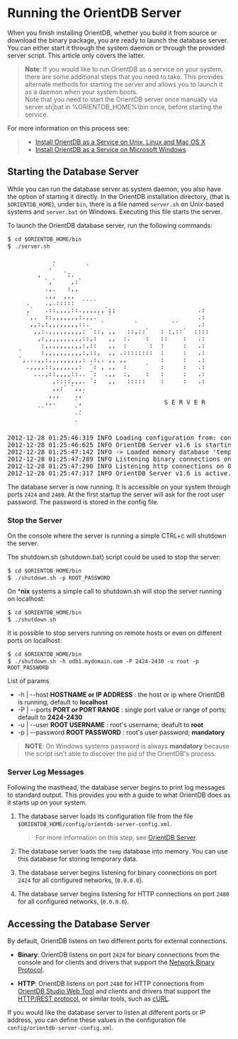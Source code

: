 
# Running the OrientDB Server

When you finish installing OrientDB, whether you build it from source or download the binary package, you are ready to launch the database server.  You can either start it through the system daemon or through the provided server script.  This article only covers the latter.

>**Note**: If you would like to run OrientDB as a service on your system, there are some additional steps that you need to take.  This provides alternate methods for starting the server and allows you to launch it as a daemon when your system boots.  
Note that you need to start the OrientDB server once manually via server.sh|bat in %ORIENTDB_HOME%\bin once, before starting the service.

For more information on this process see:
>
>- [Install OrientDB as a Service on Unix, Linux and Mac OS X](../admin/Unix-Service.md)
>- [Install OrientDB as a Service on Microsoft Windows](../admin/Windows-Service.md)


## Starting the Database Server

While you can run the database server as system daemon, you also have the option of starting it directly.  In the OrientDB installation directory, (that is `$ORIENTDB_HOME`), under `bin`, there is a file named `server.sh` on Unix-based systems and `server.bat` on Windows.  Executing this file starts the server.

To launch the OrientDB database server, run the following commands:

<pre>
$ <code class="lang-sh userinput">cd $ORIENTDB_HOME/bin</code>
$ <code class="lang-sh userinput">./server.sh</code>

            .
           .`        `
        ,      `:.
          `,`    ,:`
          .,.   :,,
          .,,  ,,,
     .    .,.:::::  ````
     ,`   .::,,,,::.,,,,,,`;;                      .:
     `,.  ::,,,,,,,:.,,.`  `                       .:
      ,,:,:,,,,,,,,::.   `        `         ``     .:
       ,,:.,,,,,,,,,: `::, ,,   ::,::`   : :,::`  ::::
        ,:,,,,,,,,,,::,:   ,,  :.    :   ::    :   .:
         :,,,,,,,,,,:,::   ,,  :      :  :     :   .:
   `     :,,,,,,,,,,:,::,  ,, .::::::::  :     :   .:
   `,...,,:,,,,,,,,,: .:,. ,, ,,         :     :   .:
     .,,,,::,,,,,,,:  `: , ,,  :     `   :     :   .:
       ...,::,,,,::.. `:  .,,  :,    :   :     :   .:
            ,::::,,,. `:   ,,   :::::    :     :   .:
            ,,:` `,,.
           ,,,    .,`
          ,,.     `,                      S E R V E R
        ``        `.
                  ``
                  `

2012-12-28 01:25:46:319 INFO Loading configuration from: config/orientdb-server-config.xml... [OServerConfigurationLoaderXml]
2012-12-28 01:25:46:625 INFO OrientDB Server v1.6 is starting up... [OServer]
2012-12-28 01:25:47:142 INFO -> Loaded memory database 'temp' [OServer]
2012-12-28 01:25:47:289 INFO Listening binary connections on 0.0.0.0:2424 [OServerNetworkListener]
2012-12-28 01:25:47:290 INFO Listening http connections on 0.0.0.0:2480 [OServerNetworkListener]
2012-12-28 01:25:47:317 INFO OrientDB Server v1.6 is active. [OServer]
</pre>

The database server is now running.  It is accessible on your system through ports `2424` and `2480`.
At the first startup the server will ask for the root user password. The password is stored in the config file.
 
### Stop the Server

On the console where the server is running a simple CTRL+c will shutdown the server.

The shutdown.sh (shutdown.bat) script could be used to stop the server:

<pre>
$ <code class="lang-sh userinput">cd $ORIENTDB_HOME/bin</code>
$ <code class="lang-sh userinput">./shutdown.sh -p ROOT_PASSWORD</code>
</pre>

On ***nix** systems a simple call to shutdown.sh will stop the server running on localhost:

<pre>
$ <code class="lang-sh userinput">cd $ORIENTDB_HOME/bin</code>
$ <code class="lang-sh userinput">./shutdown.sh</code>
</pre>

It is possible to stop servers running on remote hosts or even on different ports on localhost:

<pre>
$ <code class="lang-sh userinput">cd $ORIENTDB_HOME/bin</code>
$ <code class="lang-sh userinput">./shutdown.sh -h odb1.mydomain.com -P 2424-2430 -u root -p ROOT_PASSWORD</code>
</pre>

List of params

- -h | --host **HOSTNAME or IP ADDRESS** : the host or ip where OrientDB is running, default to **localhost**
- -P | --ports **PORT or PORT RANGE** : single port value or range of ports; default to **2424-2430**
- -u | --user **ROOT USERNAME** : root's username; deafult to  **root**
- -p | --password **ROOT PASSWORD** : root's user password; **mandatory**

>**NOTE**: On Windows systems password is always **mandatory** because the script isn't able to discover the pid of the OrientDB's process.

### Server Log Messages

Following the masthead, the database server begins to print log messages to standard output.  This provides you with a guide to what OrientDB does as it starts up on your system.

1. The database server loads its configuration file from the file `$ORIENTDB_HOME/config/orientdb-server-config.xml`.

   >For more information on this step, see [OrientDB Server](../internals/DB-Server.md).

1. The database server loads the `temp` database into memory.  You can use this database for storing temporary data.

1. The database server begins listening for binary connections on port `2424` for all configured networks, (`0.0.0.0`).

1. The database server begins listening for HTTP connections on port `2480` for all configured networks, (`0.0.0.0`).

## Accessing the Database Server

By default, OrientDB listens on two different ports for external connections.

- **Binary**: OrientDB listens on port `2424` for binary connections from the console and for clients and drivers that support the [Network Binary Protocol](../internals/Network-Binary-Protocol.md).

- **HTTP**: OrientDB listens on port `2480` for HTTP connections from [OrientDB Studio Web Tool](http://www.orientechnologies.com/docs/last/orientdb-studio.wiki/Home-page.html) and clients and drivers that support the [HTTP/REST protocol](../misc/OrientDB-REST.md), or similar tools, such as [cURL](http://en.wikipedia.org/wiki/cURL).

If you would like the database server to listen at different ports or IP address, you can define these values in the configuration file `config/orientdb-server-config.xml`.


